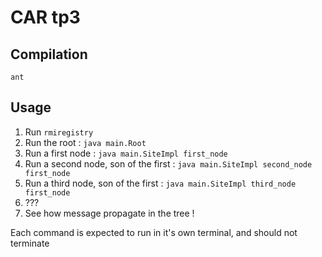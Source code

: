 # CAR tp3

Compilation
-----------

    ant

Usage
-----

  1. Run ``rmiregistry``
  2. Run the root : ``java main.Root``
  3. Run a first node : ``java main.SiteImpl first_node``
  4. Run a second node, son of the first : ``java main.SiteImpl second_node first_node``
  5. Run a third node, son of the first : ``java main.SiteImpl third_node first_node``
  6. ???
  7. See how message propagate in the tree !

Each command is expected to run in it's own terminal, and should not terminate
